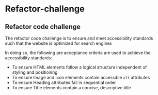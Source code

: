 # Refactor-challenge

## Refactor code challenge 
The refactor code challenge is to ensure and meet accessibility standards such that the website is optimized for search engines

In doing so, the following are acceptance criteria are used to achieve the accessibility standards:

* To ensure HTML elements follow a logical structure independent of styling and positioning
* To ensure Image and icon elements contain accessible `alt` attributes
* To ensure Heading attributes fall in sequential order
* To ensure Title elements contain a concise, descriptive title
